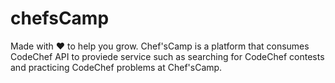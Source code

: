 # chefsCamp
Made with ❤ to help you grow. Chef'sCamp is a platform that consumes CodeChef API to proviede service such as searching for CodeChef contests and practicing CodeChef problems at Chef'sCamp.
